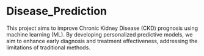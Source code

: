 # Disease_Prediction
This project aims to improve Chronic Kidney Disease (CKD) prognosis using machine learning (ML). By developing personalized predictive models, we aim to enhance early diagnosis and treatment effectiveness, addressing the limitations of traditional methods.
